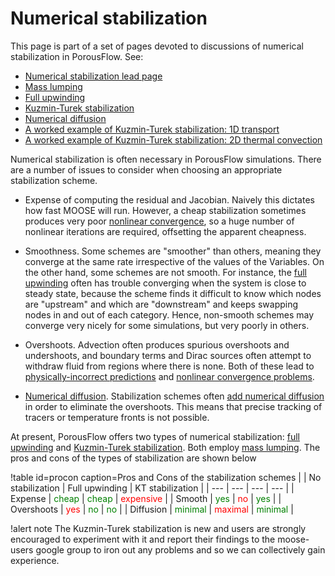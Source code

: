 # Numerical stabilization

This page is part of a set of pages devoted to discussions of numerical stabilization in PorousFlow.  See:

- [Numerical stabilization lead page](stabilization.md)
- [Mass lumping](mass_lumping.md)
- [Full upwinding](upwinding.md)
- [Kuzmin-Turek stabilization](kt.md)
- [Numerical diffusion](numerical_diffusion.md)
- [A worked example of Kuzmin-Turek stabilization: 1D transport](kt_worked.md)
- [A worked example of Kuzmin-Turek stabilization: 2D thermal convection](kt_2Dconvection.md)

Numerical stabilization is often necessary in PorousFlow simulations.  There are a number of issues to consider when choosing an appropriate stabilization scheme.

- Expense of computing the residual and Jacobian.  Naively this dictates how fast MOOSE will run.  However, a cheap stabilization sometimes produces very poor [nonlinear convergence](nonlinear_convergence_problems.md), so a huge number of nonlinear iterations are required, offsetting the apparent cheapness.

- Smoothness.  Some schemes are "smoother" than others, meaning they converge at the same rate irrespective of the values of the Variables.  On the other hand, some schemes are not smooth.  For instance, the [full upwinding](upwinding.md) often has trouble converging when the system is close to steady state, because the scheme finds it difficult to know which nodes are "upstream" and which are "downstream" and keeps swapping nodes in and out of each category.  Hence, non-smooth schemes may converge very nicely for some simulations, but very poorly in others.

- Overshoots.  Advection often produces spurious overshoots and undershoots, and boundary terms and Dirac sources often attempt to withdraw fluid from regions where there is none.  Both of these lead to [physically-incorrect predictions](numerical_diffusion.md) and [nonlinear convergence problems](nonlinear_convergence_problems.md).

- [Numerical diffusion](numerical_diffusion.md).  Stabilization schemes often [add numerical diffusion](kt_worked.md) in order to eliminate the overshoots.  This means that precise tracking of tracers or temperature fronts is not possible.

At present, PorousFlow offers two types of numerical stabilization: [full upwinding](upwinding.md) and [Kuzmin-Turek stabilization](kt.md).  Both employ [mass lumping](mass_lumping.md).  The pros and cons of the types of stabilization are shown below

!table id=procon caption=Pros and Cons of the stabilization schemes
|  | No stabilization | Full upwinding | KT stabilization |
| --- | --- | --- | --- |
| Expense | <span style="color:green">cheap</span> | <span style="color:green">cheap</span> | <span style="color:red">expensive</span> |
| Smooth | <span style="color:green">yes</span> | <span style="color:red">no</span> | <span style="color:green">yes</span> |
| Overshoots | <span style="color:red">yes</span> | <span style="color:green">no</span> | <span style="color:green">no</span> |
| Diffusion | <span style="color:green">minimal</span> | <span style="color:red">maximal</span> | <span style="color:green">minimal</span> |

!alert note
The Kuzmin-Turek stabilization is new and users are strongly encouraged to experiment with it and report their findings to the moose-users google group to iron out any problems and so we can collectively gain experience.

